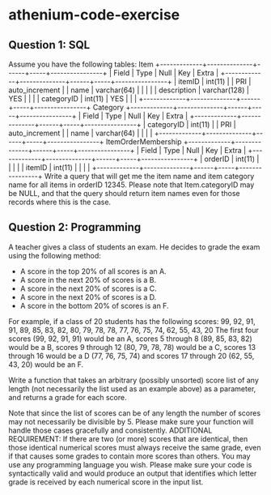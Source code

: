 # athenium-code-exercise

Question 1: SQL
----------------
Assume you have the following tables:
Item
+-------------+--------------+------+-----+----------------+
| Field | Type | Null | Key | Extra |
+-------------+--------------+------+-----+----------------+
| itemID | int(11) | | PRI | auto_increment |
| name | varchar(64) | | | |
| description | varchar(128) | YES | | |
| categoryID | int(11) | YES | | |
+-------------+--------------+------+-----+----------------+
Category
+-------------+--------------+------+-----+----------------+
| Field | Type | Null | Key | Extra |
+-------------+--------------+------+-----+----------------+
| categoryID | int(11) | | PRI | auto_increment |
| name | varchar(64) | | | |
+-------------+--------------+------+-----+----------------+
ItemOrderMembership
+-------------+--------------+------+-----+----------------+
| Field | Type | Null | Key | Extra |
+-------------+--------------+------+-----+----------------+
| orderID | int(11) | | | |
| itemID | int(11) | | | |
+-------------+--------------+------+-----+----------------+
Write a query that will get me the item name and item category name for
all items in orderID 12345. Please note that Item.categoryID may be NULL,
and that the query should return item names even for those records where
this is the case.

Question 2: Programming
-----------------------
A teacher gives a class of students an exam. He decides to grade the
exam using the following method:
* A score in the top 20% of all scores is an A.
* A score in the next 20% of scores is a B.
* A score in the next 20% of scores is a C.
* A score in the next 20% of scores is a D.
* A score in the bottom 20% of scores is an F.

For example, if a class of 20 students has the following scores:
99, 92, 91, 91, 89, 85, 83, 82, 80, 79, 78, 78, 77, 76, 75, 74, 62, 55, 43, 20
The first four scores (99, 92, 91, 91) would be an A, scores 5 through 8 (89,
85, 83, 82) would be a B, scores 9 through 12 (80, 79, 78, 78) would be a C,
scores 13 through 16 would be a D (77, 76, 75, 74) and scores 17 through 20
(62, 55, 43, 20) would be an F.

Write a function that takes an arbitrary (possibly unsorted) score list of any
length (not necessarily the list used as an example above) as a parameter, and
returns a grade for each score.

Note that since the list of scores can be of any length the number of scores
may not necessarily be divisible by 5. Please make sure your function will
handle those cases gracefully and consistently.
ADDITIONAL REQUIREMENT: If there are two (or more) scores that are identical,
then those identical numerical scores must always receive the same grade, even
if that causes some grades to contain more scores than others.
You may use any programming language you wish. Please make sure your code is
syntactically valid and would produce an output that identifies which letter
grade is received by each numerical score in the input list.
